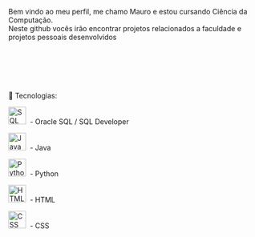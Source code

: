 
Bem vindo ao meu perfil, me chamo Mauro e estou cursando Ciência da Computação.<br>
Neste github vocês irão encontrar projetos relacionados a faculdade e projetos pessoais desenvolvidos<br>
<div style = "margin-top: 100px;" >
  🚀 Tecnologias: 
  
  <p align="left">
    <img src="https://cdn.jsdelivr.net/gh/devicons/devicon@latest/icons/azuresqldatabase/azuresqldatabase-original.svg" alt="SQL Developer" width="35" height="35"/> &nbsp;- Oracle SQL / SQL Developer  
  </p>
  <p align="left">
    <img src="https://cdn.jsdelivr.net/gh/devicons/devicon/icons/java/java-original.svg" alt="Java" width="35" height="35"/> &nbsp;- Java  
  </p>
  <p align="left">
    <img src="https://cdn.jsdelivr.net/gh/devicons/devicon/icons/python/python-original.svg" alt="Python" width="35" height="35"/> &nbsp;- Python  
  </p>
  <p align="left">
    <img src="https://cdn.jsdelivr.net/gh/devicons/devicon/icons/html5/html5-original.svg" alt="HTML" width="35" height="35"/> &nbsp;- HTML  
  </p>
  <p align="left">
    <img src="https://cdn.jsdelivr.net/gh/devicons/devicon/icons/css3/css3-original.svg" alt="CSS" width="35" height="35"/> &nbsp;- CSS  
  </p>
</div>
